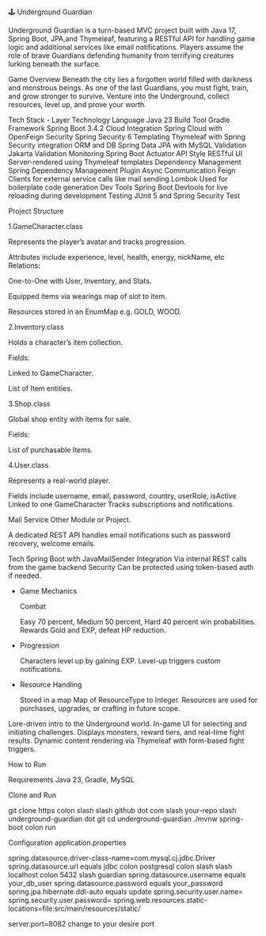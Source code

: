 🕹️ Underground Guardian

Underground Guardian is a turn-based MVC project built with Java 17, Spring Boot, JPA,and Thymeleaf,
featuring a RESTful API for handling game logic and additional services like email notifications.
Players assume the role of brave Guardians defending humanity from terrifying creatures lurking beneath the surface.

Game Overview
  Beneath the city lies a forgotten world filled with darkness and monstrous beings.
  As one of the last Guardians, you must fight, train, and grow stronger to survive.
  Venture into the Underground, collect resources, level up, and prove your worth.

Tech Stack - Layer Technology
  Language Java 23
  Build Tool Gradle
  Framework Spring Boot 3.4.2
  Cloud Integration Spring Cloud with OpenFeign
  Security Spring Security 6
  Templating Thymeleaf with Spring Security integration
  ORM and DB Spring Data JPA with MySQL
  Validation Jakarta Validation
  Monitoring Spring Boot Actuator
  API Style RESTful
  UI Server-rendered using Thymeleaf templates
  Dependency Management Spring Dependency Management Plugin
  Async Communication Feign Clients for external service calls like mail sending
  Lombok Used for boilerplate code generation
  Dev Tools Spring Boot Devtools for live reloading during development
  Testing JUnit 5 and Spring Security Test

Project Structure

1.GameCharacter.class

  Represents the player’s avatar and tracks progression.

  Attributes include experience, level, health, energy, nickName, etc Relations:

  One-to-One with User, Inventory, and Stats.

  Equipped items via wearings map of slot to item.

  Resources stored in an EnumMap e.g. GOLD, WOOD.

2.Inventory.class

  Holds a character’s item collection.

  Fields:

  Linked to GameCharacter.

  List of Item entities.

3.Shop.class

  Global shop entity with items for sale.

  Fields:

  List of purchasable Items.

4.User.class

  Represents a real-world player.

  Fields include username, email, password, country, userRole, isActive Linked to one GameCharacter Tracks subscriptions and notifications.

  Mail Service Other Module or Project.

  A dedicated REST API handles email notifications such as password recovery, welcome emails.

  Tech Spring Boot with JavaMailSender Integration Via internal REST calls from the game backend Security Can be protected using token-based auth if needed.



- Game Mechanics

  Combat

  Easy 70 percent, Medium 50 percent, Hard 40 percent win probabilities. Rewards Gold and EXP, defeat HP reduction.

- Progression

  Characters level up by gaining EXP. Level-up triggers custom notifications.

- Resource Handling

  Stored in a map Map of ResourceType to Integer. Resources are used for purchases, upgrades, or crafting in future scope.

Lore-driven intro to the Underground world.
In-game UI for selecting and initiating challenges.
Displays monsters, reward tiers, and real-time fight results.
Dynamic content rendering via Thymeleaf with form-based fight triggers.



How to Run

  Requirements Java 23, Gradle, MySQL

  Clone and Run

  git clone https colon slash slash github dot com slash your-repo slash underground-guardian dot git
  cd underground-guardian
  ./mvnw spring-boot colon run
  
  Configuration application.properties

  spring.datasource.driver-class-name=com.mysql.cj.jdbc.Driver
  spring.datasource.url equals jdbc colon postgresql colon slash slash localhost colon 5432 slash guardian
  spring.datasource.username equals your_db_user
  spring.datasource.password equals your_password
  spring.jpa.hibernate.ddl-auto equals update
  spring.security.user.name=
  spring.security.user.password=
  spring.web.resources.static-locations=file:src/main/resources/static/

  server.port=8082 change to your desire port
